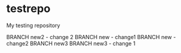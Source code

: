 testrepo
========
My testing repository

BRANCH new2 - change 2
BRANCH new - change1
BRANCH new - change2
BRANCH new3
BRANCH new3 - change 1


